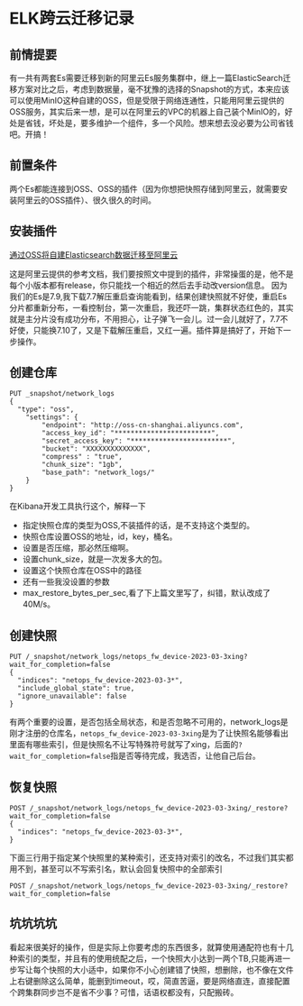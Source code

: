 # ELK跨云迁移记录
## 前情提要

有一共有两套Es需要迁移到新的阿里云Es服务集群中，继上一篇ElasticSearch迁移方案对比之后，考虑到数据量，毫不犹豫的选择的Snapshot的方式，本来应该可以使用MinIO这种自建的OSS，但是受限于网络连通性，只能用阿里云提供的OSS服务，其实后来一想，是可以在阿里云的VPC的机器上自己装个MinIO的，好处是省钱，坏处是，要多维护一个组件，多一个风险。想来想去没必要为公司省钱吧。开搞！

## 前置条件

两个Es都能连接到OSS、OSS的插件（因为你想把快照存储到阿里云，就需要安装阿里云的OSS插件）、很久很久的时间。

## 安装插件

[通过OSS将自建Elasticsearch数据迁移至阿里云](https://help.aliyun.com/document_detail/170022.html?spm=a2c4g.137323.0.0.4ef21a2ecL8PaX)

这是阿里云提供的参考文档，我们要按照文中提到的插件，非常操蛋的是，他不是每个小版本都有release，你只能找一个相近的然后去手动改version信息。
因为我们的Es是7.9,我下载7.7解压重启查询能看到，结果创建快照就不好使，重启Es分片都重新分布，一看控制台，第一次重启，我还吓一跳，集群状态红色的，其实就是主分片没有成功分布，不用担心，让子弹飞一会儿。过一会儿就好了，7.7不好使，只能换7.10了，又是下载解压重启，又红一遍。插件算是搞好了，开始下一步操作。

## 创建仓库

```
PUT _snapshot/network_logs
{
  "type": "oss",
    "settings": {
        "endpoint": "http://oss-cn-shanghai.aliyuncs.com",
        "access_key_id": "************************",
        "secret_access_key": "************************",
        "bucket": "XXXXXXXXXXXXXX",
        "compress" : "true",
        "chunk_size": "1gb",
        "base_path": "network_logs/"
    }
}
```

在Kibana开发工具执行这个，解释一下

- 指定快照仓库的类型为OSS,不装插件的话，是不支持这个类型的。
- 快照仓库设置OSS的地址，id，key，桶名。
- 设置是否压缩，那必然压缩啊。
- 设置chunk_size，就是一次发多大的包。
- 设置这个快照仓库在OSS中的路径
- 还有一些我没设置的参数
- max_restore_bytes_per_sec,看了下上篇文里写了，纠错，默认改成了40M/s。

## 创建快照

```
PUT /_snapshot/network_logs/netops_fw_device-2023-03-3xing?wait_for_completion=false
{
  "indices": "netops_fw_device-2023-03-3*",
  "include_global_state": true,
  "ignore_unavailable": false
}
```

有两个重要的设置，是否包括全局状态，和是否忽略不可用的，network_logs是刚才注册的仓库名，`netops_fw_device-2023-03-3xing`是为了让快照名能够看出里面有哪些索引，但是快照名不让写特殊符号就写了xing，后面的`?wait_for_completion=false`指是否等待完成，我选否，让他自己后台。

## 恢复快照

```
POST /_snapshot/network_logs/netops_fw_device-2023-03-3xing/_restore?wait_for_completion=false
{
  "indices": "netops_fw_device-2023-03-3*",
}
```

下面三行用于指定某个快照里的某种索引，还支持对索引的改名，不过我们其实都用不到，甚至可以不写索引名，默认会回复快照中的全部索引

```
POST /_snapshot/network_logs/netops_fw_device-2023-03-3xing/_restore?wait_for_completion=false
```

## 坑坑坑坑

看起来很美好的操作，但是实际上你要考虑的东西很多，就算使用通配符也有十几种索引的类型，并且有的使用统配之后，一个快照大小达到一两个TB,只能再进一步写让每个快照的大小适中，如果你不小心创建错了快照，想删除，也不像在文件上右键删除这么简单，能删到timeout，哎，简直苦逼，要是网络直连，直接配置个跨集群同步岂不是省不少事？可惜，话语权都没有，只配搬砖。


